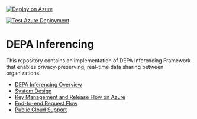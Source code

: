 
[![Deploy on Azure](https://github.com/iSPIRT/depa-inferencing/actions/workflows/azure_deploy.yml/badge.svg)](https://github.com/iSPIRT/depa-inferencing/actions/workflows/azure_deploy.yml)

[![Test Azure Deployment](https://github.com/iSPIRT/depa-inferencing/actions/workflows/azure_test.yml/badge.svg)](https://github.com/iSPIRT/depa-inferencing/actions/workflows/azure_test.yml)

# DEPA Inferencing

This repository contains an implementation of DEPA Inferencing Framework that enables privacy-preserving, real-time data sharing between organizations.

- [DEPA Inferencing Overview](docs/trusted_services_overview.md)
- [System Design](docs/depa_inferencing_system_design.md)
- [Key Management and Release Flow on Azure](docs/depa_inferencing_key_management_azure.md)
- [End-to-end Request Flow](docs/depa_inferencing_request_flow.md)
- [Public Cloud Support](docs/depa_inferencing_cloud_support.md)

